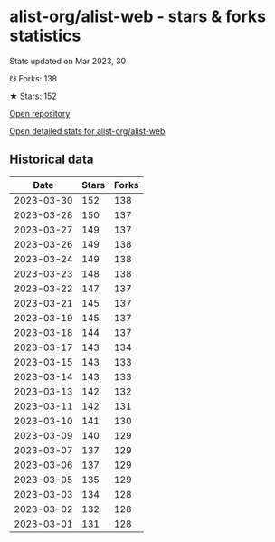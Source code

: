 # alist-org/alist-web - stars & forks statistics

Stats updated on Mar 2023, 30

☋ Forks: 138

★ Stars: 152

[Open repository](https://github.com/alist-org/alist-web)

[Open detailed stats for alist-org/alist-web](https://reviewgithub.com/rep/alist-org/alist-web)

## Historical data
| Date | Stars | Forks |
|------|-------|-------|
| 2023-03-30 | 152 | 138 | 
| 2023-03-28 | 150 | 137 | 
| 2023-03-27 | 149 | 137 | 
| 2023-03-26 | 149 | 138 | 
| 2023-03-24 | 149 | 138 | 
| 2023-03-23 | 148 | 138 | 
| 2023-03-22 | 147 | 137 | 
| 2023-03-21 | 145 | 137 | 
| 2023-03-19 | 145 | 137 | 
| 2023-03-18 | 144 | 137 | 
| 2023-03-17 | 143 | 134 | 
| 2023-03-15 | 143 | 133 | 
| 2023-03-14 | 143 | 133 | 
| 2023-03-13 | 142 | 132 | 
| 2023-03-11 | 142 | 131 | 
| 2023-03-10 | 141 | 130 | 
| 2023-03-09 | 140 | 129 | 
| 2023-03-07 | 137 | 129 | 
| 2023-03-06 | 137 | 129 | 
| 2023-03-05 | 135 | 129 | 
| 2023-03-03 | 134 | 128 | 
| 2023-03-02 | 132 | 128 | 
| 2023-03-01 | 131 | 128 | 

